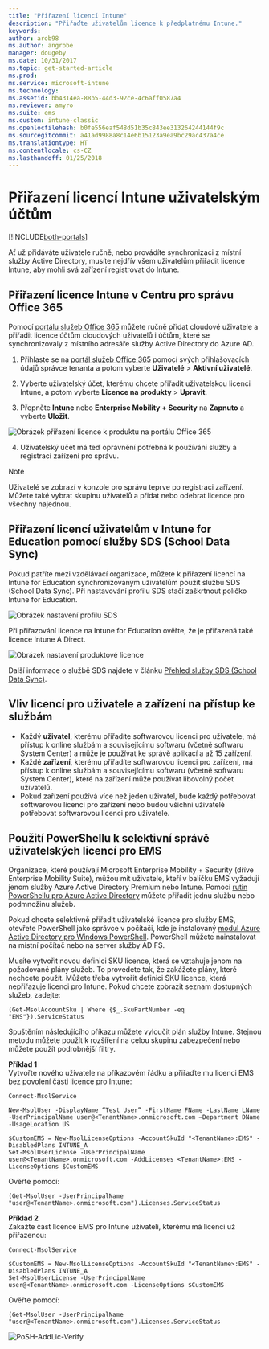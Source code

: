 ```yaml
---
title: "Přiřazení licencí Intune"
description: "Přiřaďte uživatelům licence k předplatnému Intune."
keywords: 
author: arob98
ms.author: angrobe
manager: dougeby
ms.date: 10/31/2017
ms.topic: get-started-article
ms.prod: 
ms.service: microsoft-intune
ms.technology: 
ms.assetid: bb4314ea-88b5-44d3-92ce-4c6aff0587a4
ms.reviewer: amyro
ms.suite: ems
ms.custom: intune-classic
ms.openlocfilehash: b0fe556eaf548d51b35c843ee313264244144f9c
ms.sourcegitcommit: a41ad9988a8c14e6b15123a9ea9bc29ac437a4ce
ms.translationtype: HT
ms.contentlocale: cs-CZ
ms.lasthandoff: 01/25/2018
---
```

# <a name="assign-intune-licenses-to-your-user-accounts"></a>Přiřazení licencí Intune uživatelským účtům

[!INCLUDE[both-portals](./includes/note-for-both-portals.md)]

Ať už přidáváte uživatele ručně, nebo provádíte synchronizaci z místní služby Active Directory, musíte nejdřív všem uživatelům přiřadit licence Intune, aby mohli svá zařízení registrovat do Intune.

## <a name="assign-an-intune-license-in-the-office-365-admin-center"></a>Přiřazení licence Intune v Centru pro správu Office 365

Pomocí [portálu služeb Office 365](http://go.microsoft.com/fwlink/p/?LinkId=698854) můžete ručně přidat cloudové uživatele a přiřadit licence účtům cloudových uživatelů i účtům, které se synchronizovaly z místního adresáře služby Active Directory do Azure AD.

1.  Přihlaste se na [portál služeb Office 365](http://go.microsoft.com/fwlink/p/?LinkId=698854) pomocí svých přihlašovacích údajů správce tenanta a potom vyberte **Uživatelé** > **Aktivní uživatelé**.

2.  Vyberte uživatelský účet, kterému chcete přiřadit uživatelskou licenci Intune, a potom vyberte **Licence na produkty** > **Upravit**.

3.  Přepněte **Intune** nebo **Enterprise Mobility + Security** na **Zapnuto** a vyberte **Uložit**.

  ![Obrázek přiřazení licence k produktu na portálu Office 365](./media/office-assign-license.png)

4. Uživatelský účet má teď oprávnění potřebná k používání služby a registraci zařízení pro správu.

> [!NOTE]
> Uživatelé se zobrazí v konzole pro správu teprve po registraci zařízení. Můžete také vybrat skupinu uživatelů a přidat nebo odebrat licence pro všechny najednou.

## <a name="use-school-data-sync-to-assign-licenses-to-users-in-intune-for-education"></a>Přiřazení licencí uživatelům v Intune for Education pomocí služby SDS (School Data Sync)
Pokud patříte mezi vzdělávací organizace, můžete k přiřazení licencí na Intune for Education synchronizovaným uživatelům použít službu SDS (School Data Sync). Při nastavování profilu SDS stačí zaškrtnout políčko Intune for Education.  

![Obrázek nastavení profilu SDS](./media/i4e-sds-profile-setup-setting.png)

Při přiřazování licence na Intune for Education ověřte, že je přiřazená také licence Intune A Direct.

![Obrázek nastavení produktové licence](./media/i4e-set-licenses.png)

Další informace o službě SDS najdete v článku [Přehled služby SDS (School Data Sync)](https://support.office.com/article/Overview-of-School-Data-Sync-and-Classroom-f3d1147b-4ade-4905-8518-508e729f2e91?ui=en-US&rs=en-US&ad=US).

## <a name="how-user-and-device-licenses-affect-access-to-services"></a>Vliv licencí pro uživatele a zařízení na přístup ke službám
* Každý **uživatel**, kterému přiřadíte softwarovou licenci pro uživatele, má přístup k online službám a souvisejícímu softwaru (včetně softwaru System Center) a může je používat ke správě aplikací a až 15 zařízení.
* Každé **zařízení**, kterému přiřadíte softwarovou licenci pro zařízení, má přístup k online službám a souvisejícímu softwaru (včetně softwaru System Center), které na zařízení může používat libovolný počet uživatelů.
* Pokud zařízení používá více než jeden uživatel, bude každý potřebovat softwarovou licenci pro zařízení nebo budou všichni uživatelé potřebovat softwarovou licenci pro uživatele.

## <a name="use-powershell-to-selectively-manage-ems-user-licenses"></a>Použití PowerShellu k selektivní správě uživatelských licencí pro EMS
Organizace, které používají Microsoft Enterprise Mobility + Security (dříve Enterprise Mobility Suite), můžou mít uživatele, kteří v balíčku EMS vyžadují jenom služby Azure Active Directory Premium nebo Intune. Pomocí [rutin PowerShellu pro Azure Active Directory](https://msdn.microsoft.com/library/jj151815.aspx) můžete přiřadit jednu službu nebo podmnožinu služeb.

Pokud chcete selektivně přiřadit uživatelské licence pro služby EMS, otevřete PowerShell jako správce v počítači, kde je instalovaný [modul Azure Active Directory pro Windows PowerShell](https://msdn.microsoft.com/library/jj151815.aspx#bkmk_installmodule). PowerShell můžete nainstalovat na místní počítač nebo na server služby AD FS.

Musíte vytvořit novou definici SKU licence, která se vztahuje jenom na požadované plány služeb. To provedete tak, že zakážete plány, které nechcete použít. Můžete třeba vytvořit definici SKU licence, která nepřiřazuje licenci pro Intune. Pokud chcete zobrazit seznam dostupných služeb, zadejte:

    (Get-MsolAccountSku | Where {$_.SkuPartNumber -eq "EMS"}).ServiceStatus

Spuštěním následujícího příkazu můžete vyloučit plán služby Intune. Stejnou metodu můžete použít k rozšíření na celou skupinu zabezpečení nebo můžete použít podrobnější filtry.

**Příklad 1**<br>
Vytvořte nového uživatele na příkazovém řádku a přiřaďte mu licenci EMS bez povolení části licence pro Intune:

    Connect-MsolService

    New-MsolUser -DisplayName “Test User” -FirstName FName -LastName LName -UserPrincipalName user@<TenantName>.onmicrosoft.com –Department DName -UsageLocation US

    $CustomEMS = New-MsolLicenseOptions -AccountSkuId "<TenantName>:EMS" -DisabledPlans INTUNE_A
    Set-MsolUserLicense -UserPrincipalName user@<TenantName>.onmicrosoft.com -AddLicenses <TenantName>:EMS -LicenseOptions $CustomEMS


Ověřte pomocí:

    (Get-MsolUser -UserPrincipalName "user@<TenantName>.onmicrosoft.com").Licenses.ServiceStatus

**Příklad 2**<br>
Zakažte část licence EMS pro Intune uživateli, kterému má licenci už přiřazenou:

    Connect-MsolService

    $CustomEMS = New-MsolLicenseOptions -AccountSkuId "<TenantName>:EMS" -DisabledPlans INTUNE_A
    Set-MsolUserLicense -UserPrincipalName user@<TenantName>.onmicrosoft.com -LicenseOptions $CustomEMS

Ověřte pomocí:

    (Get-MsolUser -UserPrincipalName "user@<TenantName>.onmicrosoft.com").Licenses.ServiceStatus

![PoSH-AddLic-Verify](./media/posh-addlic-verify.png)

